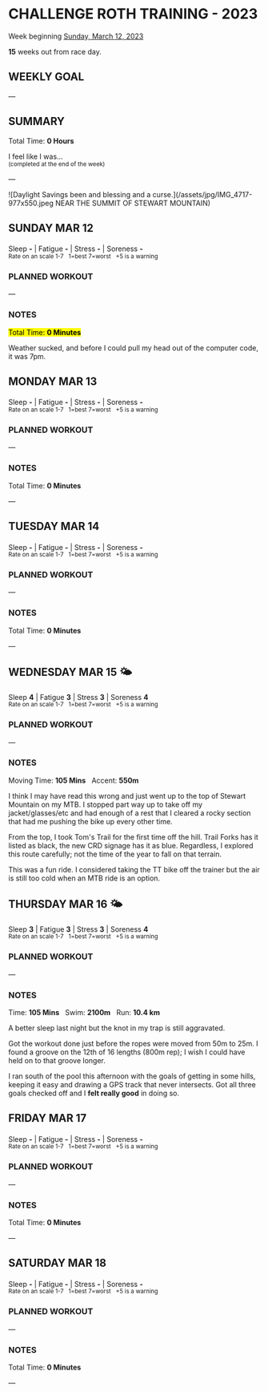 # CHALLENGE ROTH TRAINING - 2023
Week beginning [Sunday, March 12, 2023](javascript:flick('sun');)

**15** weeks out from race day.

## WEEKLY GOAL
&mdash;

## SUMMARY
Total Time: **0 Hours**

I feel like I was...
<br /><sup>(completed at the end of the week)</sup>

&mdash;

![Daylight Savings been and blessing and a curse.](/assets/jpg/IMG_4717-977x550.jpeg NEAR THE SUMMIT OF STEWART MOUNTAIN)

## SUNDAY MAR 12
Sleep **-** | Fatigue **-** | Stress **-** | Soreness **-**
<sup><br />Rate on an scale 1-7 &nbsp; 1=best 7=worst &nbsp; +5 is a warning</sup>

### PLANNED WORKOUT
&mdash;  

### NOTES
<mark>Total Time: **0 Minutes** </mark>

Weather sucked, and before I could pull my head out of the computer code, it was 7pm.

<!---->
## MONDAY MAR 13
Sleep **-** | Fatigue **-** | Stress **-** | Soreness **-**
<sup><br />Rate on an scale 1-7 &nbsp; 1=best 7=worst &nbsp; +5 is a warning</sup>

### PLANNED WORKOUT
&mdash;  

### NOTES
Total Time: **0 Minutes**

&mdash;  

<!---->
## TUESDAY MAR 14
Sleep **-** | Fatigue **-** | Stress **-** | Soreness **-**
<sup><br />Rate on an scale 1-7 &nbsp; 1=best 7=worst &nbsp; +5 is a warning</sup>

### PLANNED WORKOUT
&mdash;  

### NOTES
Total Time: **0 Minutes**

&mdash;  

<!---->
## WEDNESDAY MAR 15 🌤
Sleep **4** | Fatigue **3** | Stress **3** | Soreness **4**
<sup><br />Rate on an scale 1-7 &nbsp; 1=best 7=worst &nbsp; +5 is a warning</sup>

### PLANNED WORKOUT
&mdash;  

### NOTES
Moving Time: **105 Mins**  &nbsp; Accent: **550m**

I think I may have read this wrong and just went up to the top of Stewart Mountain on my MTB.  I stopped part way up to take off my jacket/glasses/etc and had enough of a rest that I cleared a rocky section that had me pushing the bike up every other time.

From the top, I took Tom's Trail for the first time off the hill.  Trail Forks has it listed as black, the new CRD signage has it as blue.  Regardless, I explored this route carefully; not the time of the year to fall on that terrain.   

This was a fun ride.  I considered taking the TT bike off the trainer but the air is still too cold when an MTB ride is an option.
<!---->
## THURSDAY MAR 16 🌤
Sleep **3** | Fatigue **3** | Stress **3** | Soreness **4**
<sup><br />Rate on an scale 1-7 &nbsp; 1=best 7=worst &nbsp; +5 is a warning</sup>

### PLANNED WORKOUT
&mdash;

### NOTES
Time: **105 Mins** &nbsp; Swim: **2100m** &nbsp; Run: **10.4 km**

A better sleep last night but the knot in my trap is still aggravated.

Got the workout done just before the ropes were moved from 50m to 25m.  I found a groove on the 12th of 16 lengths (800m rep); I wish I could have held on to that groove longer.

I ran south of the pool this afternoon with the goals of getting in some hills, keeping it easy and drawing a GPS track that never intersects.  Got all three goals checked off and I **felt really good** in doing so.

<!---->
## FRIDAY MAR 17
Sleep **-** | Fatigue **-** | Stress **-** | Soreness **-**
<sup><br />Rate on an scale 1-7 &nbsp; 1=best 7=worst &nbsp; +5 is a warning</sup>

### PLANNED WORKOUT
&mdash;  

### NOTES
Total Time: **0 Minutes**

&mdash;  

<!---->
## SATURDAY MAR 18
Sleep **-** | Fatigue **-** | Stress **-** | Soreness **-**
<sup><br />Rate on an scale 1-7 &nbsp; 1=best 7=worst &nbsp; +5 is a warning</sup>

### PLANNED WORKOUT
&mdash;  

### NOTES
Total Time: **0 Minutes**

&mdash;  
